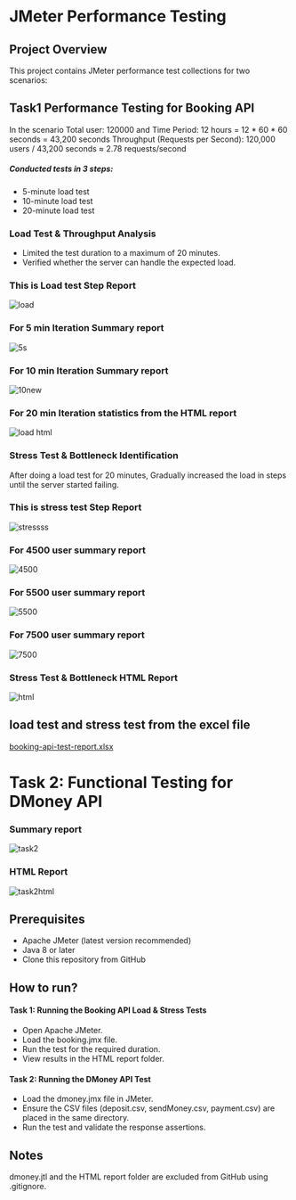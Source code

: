 # JMeter Performance Testing
## Project Overview
This project contains JMeter performance test collections for two scenarios:
##  Task1 Performance Testing for Booking API
In the scenario Total user: 120000 and Time Period: 12 hours = 12 * 60 * 60 seconds = 43,200 seconds
Throughput (Requests per Second): 120,000 users / 43,200 seconds ≈ 2.78 requests/second
##### Conducted tests in 3 steps:
- 5-minute load test
- 10-minute load test
- 20-minute load test
### Load Test & Throughput Analysis
- Limited the test duration to a maximum of 20 minutes.
- Verified whether the server can handle the expected load.

### This is Load test Step Report 
![load](https://github.com/user-attachments/assets/a3467077-e35c-43b5-bf26-a67aff06d473)


 ### For 5 min Iteration Summary report
 ![5s](https://github.com/user-attachments/assets/4f1eca09-2026-4a37-8d8e-94ae68e18bdd)
 ### For 10 min Iteration Summary report
 ![10new](https://github.com/user-attachments/assets/e2d680bb-7d31-4931-9228-cb0a95f6beff)
 ### For 20 min Iteration statistics from the HTML report
![load html](https://github.com/user-attachments/assets/f46b6958-e33f-47c9-a02a-b8dd2c16e006)

### Stress Test & Bottleneck Identification
After doing a load test for 20 minutes, Gradually increased the load in steps until the server started failing.
### This is stress test Step Report 
![stressss](https://github.com/user-attachments/assets/c1c84968-6327-4e9d-831d-edbf84c3bc89)

### For 4500 user summary report 
![4500](https://github.com/user-attachments/assets/2d9b34b0-fc2c-4351-b092-64702465a062)

### For 5500 user summary report 
![5500](https://github.com/user-attachments/assets/bef04a48-369f-4a46-a769-31e7055cc765)
### For 7500 user summary report 
![7500](https://github.com/user-attachments/assets/3075e99c-5062-4132-aed8-57d6b3c0abc5)
### Stress Test & Bottleneck HTML Report
![html](https://github.com/user-attachments/assets/8589c8e2-4d5c-4692-b061-c931ce8ef7ca)


## load test and stress test from the excel file
[booking-api-test-report.xlsx](https://github.com/user-attachments/files/19252854/booking-api-test-report.xlsx)

# Task 2: Functional Testing for DMoney API
### Summary report
![task2](https://github.com/user-attachments/assets/21ea7aad-db40-4c6e-ae6d-7d94dfc6fd12)
### HTML Report
![task2html](https://github.com/user-attachments/assets/e5c290f1-bf04-4e10-abe0-63a501726e8c)

## Prerequisites
- Apache JMeter (latest version recommended)
- Java 8 or later
- Clone this repository from GitHub
## How to run?
#### Task 1: Running the Booking API Load & Stress Tests
- Open Apache JMeter.
- Load the booking.jmx file.
- Run the test for the required duration.
- View results in the HTML report folder.
####  Task 2: Running the DMoney API Test
- Load the dmoney.jmx file in JMeter.
- Ensure the CSV files (deposit.csv, sendMoney.csv, payment.csv) are placed in the same directory.
- Run the test and validate the response assertions.
##  Notes
dmoney.jtl and the HTML report folder are excluded from GitHub using .gitignore.
